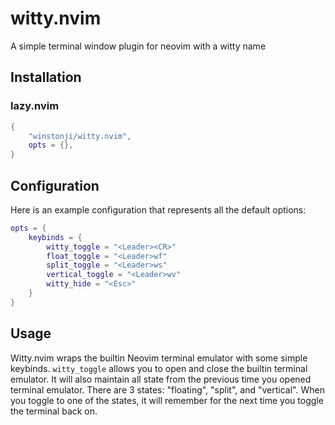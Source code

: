 # witty.nvim
A simple terminal window plugin for neovim with a witty name

## Installation

### lazy.nvim
```Lua
{
    "winstonji/witty.nvim",
    opts = {},
}
```

## Configuration
Here is an example configuration that represents all the default options:
```Lua
opts = {
    keybinds = {
        witty_toggle = "<Leader><CR>"
        float_toggle = "<Leader>wf"
        split_toggle = "<Leader>ws"
        vertical_toggle = "<Leader>wv"
        witty_hide = "<Esc>"
    }
}
```

## Usage
Witty.nvim wraps the builtin Neovim terminal emulator with some simple keybinds. `witty_toggle` allows you to open and close the builtin terminal emulator. It will also maintain all state from the previous time you opened terminal emulator. There are 3 states: "floating", "split", and "vertical". When you toggle to one of the states, it will remember for the next time you toggle the terminal back on.

<!-- vim: set wrap: -->
